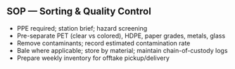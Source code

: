## SOP — Sorting & Quality Control

- PPE required; station brief; hazard screening
- Pre-separate PET (clear vs colored), HDPE, paper grades, metals, glass
- Remove contaminants; record estimated contamination rate
- Bale where applicable; store by material; maintain chain-of-custody logs
- Prepare weekly inventory for offtake pickup/delivery


